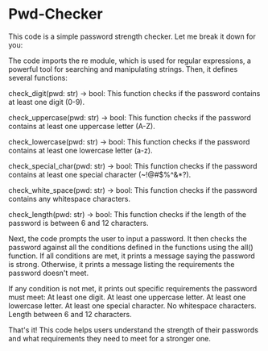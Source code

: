 # Pwd-Checker

This code is a simple password strength checker. Let me break it down for you:

The code imports the re module, which is used for regular expressions, a powerful tool for searching and manipulating strings.
Then, it defines several functions:

check_digit(pwd: str) -> bool: This function checks if the password contains at least one digit (0-9).

check_uppercase(pwd: str) -> bool: This function checks if the password contains at least one uppercase letter (A-Z).

check_lowercase(pwd: str) -> bool: This function checks if the password contains at least one lowercase letter (a-z).

check_special_char(pwd: str) -> bool: This function checks if the password contains at least one special character (~!@#$%^&*?).

check_white_space(pwd: str) -> bool: This function checks if the password contains any whitespace characters.

check_length(pwd: str) -> bool: This function checks if the length of the password is between 6 and 12 characters.

Next, the code prompts the user to input a password.
It then checks the password against all the conditions defined in the functions using the all() function. If all conditions are met, it prints a message saying the password is strong. Otherwise, it prints a message listing the requirements the password doesn't meet.

If any condition is not met, it prints out specific requirements the password must meet:
At least one digit.
At least one uppercase letter.
At least one lowercase letter.
At least one special character.
No whitespace characters.
Length between 6 and 12 characters.

That's it! This code helps users understand the strength of their passwords and what requirements they need to meet for a stronger one.
